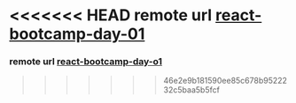 <<<<<<< HEAD
remote url [react-bootcamp-day-01](http://inconclusive-knife.surge.sh/)
=======
### remote url [react-bootcamp-day-o1](http://shaggy-bite.surge.sh/)
>>>>>>> 46e2e9b181590ee85c678b9522232c5baa5b5fcf
